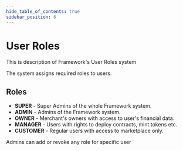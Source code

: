 ```yaml
---
hide_table_of_contents: true
sidebar_position: 6
---
```


# User Roles

This is description of Framework's User Roles system

The system assigns required roles to users.

## Roles

- **SUPER** - Super Admins of the whole Framework system.
- **ADMIN** - Admins of the Framework system.
- **OWNER** - Merchant's owners with access to user's financial data.
- **MANAGER** - Users with rights to deploy contracts, mint tokens etc.
- **CUSTOMER** - Regular users with access to marketplace only.

Admins can add or revoke any role for specific user
